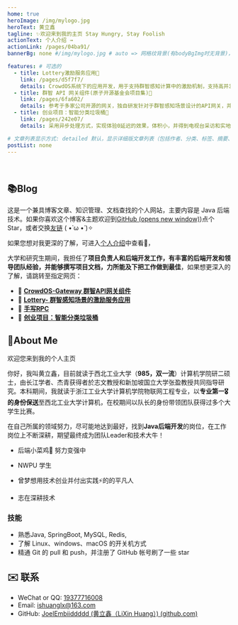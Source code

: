 ```yaml
---
home: true
heroImage: /img/mylogo.jpg
heroText: 黄立鑫
tagline: ✨欢迎来到我的主页 Stay Hungry, Stay Foolish
actionText: 个人介绍 →
actionLink: /pages/04ba91/
bannerBg: none #/img/mylogo.jpg # auto => 网格纹背景(有bodyBgImg时无背景)，默认 | none => 无 | '大图地址' | background: 自定义背景样式       提示：如发现文本颜色不适应你的背景时可以到palette.styl修改$bannerTextColor变量

features: # 可选的
  - title: Lottery激励服务应用🔎
    link: /pages/d5f7f7/
    details: CrowdOS系统下的应用开发，用于支持群智感知计算中的激励机制，支持高并发和分布式
  - title: 群智 API 网关组件(原子开源基金会项目集)💖
    link: /pages/6fa602/
    details: 参考于多家公司开源的网关，独自研发针对于群智感知场景设计的API网关，并作为CrowdOS的高并发流入输入出口，并实现了高可用，高扩展。
  - title: 创业项目：智能分类垃圾桶🔨
    link: /pages/242e07/
    details: 采用异步处理方式，实现体验0延迟的效果，体积小，并得到电视台采访和实地验证

# 文章列表显示方式: detailed 默认，显示详细版文章列表（包括作者、分类、标签、摘要、分页等）| simple => 显示简约版文章列表（仅标题和日期）| none 不显示文章列表
postList: none
---
```

<!-- <p align="center">
  <a class="become-sponsor" href="/pages/1b12ed/">支持这个项目</a>
</p>

<style>
.become-sponsor {
  padding: 8px 20px;
  display: inline-block;
  color: #11a8cd;
  border-radius: 30px;
  box-sizing: border-box;
  border: 1px solid #11a8cd;
}
</style> -->

<!-- <br/>
<p align="center">
  <a href="https://www.npmjs.com/package/vuepress-theme-vdoing" target="_blank"><img src="https://img.shields.io/npm/v/vuepress-theme-vdoing" alt="npm" class="no-zoom"></a>
  <a href="https://www.npmjs.com/package/vuepress-theme-vdoing" target="_blank"><img src="https://img.shields.io/npm/dt/vuepress-theme-vdoing" alt="npm" class="no-zoom"></a>
  <a href="https://github.com/xugaoyi/vuepress-theme-vdoing" target="_blank"><img src='https://img.shields.io/github/stars/xugaoyi/vuepress-theme-vdoing' alt='GitHub stars' class="no-zoom"></a>
  <a href="https://github.com/xugaoyi/vuepress-theme-vdoing" target="_blank"><img src='https://img.shields.io/github/forks/xugaoyi/vuepress-theme-vdoing' alt='GitHub forks' class="no-zoom"></a>
</p>

<br/>
<p align="center" style="color: #999;">
  赞助商 (进入注册为主题作者充电)
</p>
<p align="center">
  <a href="http://apifox.cn/a103xugaoyi" target="_blank"><img src="https://cdn.staticaly.com/gh/xugaoyi/blog-gitalk-comment@master/img/441669861566_.2bedplbm21hc.jpg" alt="npm" class="no-zoom" style="width: 300px;border-radius: 2px;"></a>
</p> -->
<!-- ## 🎖特别用户
::: cardList 3

```yaml
# - name: OpenHarmony
#   desc: 开放原子开源基金会
#   link: https://docs.openharmony.cn/pages/000000/
#   bgColor: '#f1f1f1'
#   textColor: '#2A3344'
- name: MyBatis-Plus官网
  desc: 🚀为简化开发而生
  link: https://baomidou.com/
  bgColor: '#f1f1f1'
  textColor: '#2A3344'
- name: Deepin 社区
  desc: Deepin 应用开发技术分享、DTK开发经验等
  link: https://docs.deepin.org
  bgColor: '#f1f1f1'
  textColor: '#2A3344'
- name: VForm官网
  desc: 低代码表单优选方案，拖拽式设计，一键生成源码
  link: http://www.vform666.com
  bgColor: '#f1f1f1'
  textColor: '#2A3344'

```
::: -->

<br/>

## 📚Blog

这是一个兼具博客文章、知识管理、文档查找的个人网站，主要内容是 Java 后端技术。如果你喜欢这个博客&主题欢迎到[GitHub (opens new window)](https://github.com/JoelEmbiiddddd))点个Star，或者交换[友链](https://huanglixin.netlify.app/) ( •̀ ω •́ )✧



如果您想对我更深的了解，可进入[个人介绍](pages/04ba91/)中查看👀，

大学和研究生期间，我担任了**项目负责人和后端开发工作，有丰富的后端开发和领导团队经验，并能够撰写项目文档，力所能及下把工作做到最佳**，如果想更深入的了解，请跳转至指定网页：

- 🌅   [**CrowdOS-Gateway 群智API网关组件**](pages/6fa602/)
- 🔨   [**Lottery- 群智感知场景的激励服务应用**](pages/d5f7f7/)
- 🍖   [**手写RPC**](pages/8d4c04/)
- 📙    [**创业项目：智能分类垃圾桶**](pages/242e07/)



## 🎉About Me


欢迎您来到我的个人主页

你好，我叫黄立鑫，目前就读于西北工业大学（**985，双一流**）计算机学院研二硕士，由长江学者、杰青获得者於志文教授和新加坡国立大学张盈教授共同指导研究。本科期间，我就读于浙江工业大学计算机学院物联网工程专业，以**专业第一🎖的身份保送**至西北工业大学计算机，在校期间以队长的身份带领团队获得过多个大学生比赛。



在自己所属的领域努力，尽可能地达到最好，找到**Java后端开发**的岗位，在工作岗位上不断深耕，期望最终成为团队Leader和技术大牛！

- 后端小菜鸡🐤 努力变强中

- NWPU 学生

- 曾梦想用技术创业并付出实践⚡️的的平凡人

- 志在深耕技术

  

### 技能

- 熟悉Java, SpringBoot, MySQL, Redis, 
- 了解 Linux、windows、macOS 的开关机方式
- 精通 Git 的 pull 和 push，并注册了 GitHub 帐号刷了一些 star



## ✉️ 联系

- WeChat or QQ: [19377716008](tencent://message/?uin=undefined&Site=&Menu=yes)
- Email: [ishuanglx@163.com](mailto:ishuanglx@163.com)
- GitHub: [JoelEmbiiddddd (黄立鑫（LiXin Huang）) (github.com)](https://github.com/JoelEmbiiddddd)



<br/>

<!-- ## ⚡️未来...

::: tip
期待 [VuePress v2.0](https://github.com/vuepress/vuepress-next) 以及 [VitePress](https://github.com/vuejs/vitepress) 的正式发布...

届时，VuePress 1.x 编译慢的缺点将得到极大的改善。我将会视情况把主题升级至 VuePress v2.0 或 VitePress。还希望大家多多 [:sparkling_heart:支持](/pages/1b12ed/) 哟，持续关注吧~
::: -->

<br/>

<!-- ## 💎 公众号
`有趣研究社`是本人对各种有趣的、好玩的、沙雕的创意和想法以在线小网站或者文章的形式表达出来，比如：
- [小霸王游戏机](https://game.xugaoyi.com)
- [爱国头像生成器](https://avatar.xugaoyi.com/)
- [到账语音生成器](https://zfb.xugaoyi.com/)

还有更多好玩的等你去探索吧~

::: center
<img src="https://fastly.jsdelivr.net/gh/xugaoyi/image_store@master/blog/qrcode.zdqv9mlfc0g.jpg"  style="width:190px;" />
:::

<br/> -->
<!-- 
## ⚡ 反馈与交流

在使用过程中有任何问题和想法，请给我提 [Issue](https://github.com/xugaoyi/vuepress-theme-vdoing/issues)。
你也可以在Issue查看别人提的问题和给出解决方案。

或者加入我们的交流群：

<table>
  <tbody>
    <tr>
      <td align="center" valign="middle">
        <img src="https://cdn.staticaly.com/gh/xugaoyi/blog-gitalk-comment@master/img/0.4pp7r95mdai0.jpeg" class="no-zoom" style="width:120px;margin: 10px;">
        <p>vdoing微信群(添加我微信备注"进群")</p>
      </td>
      <td align="center" valign="middle">
        <img :src="$withBase('/img/qrcode/qqq.webp')" alt="群号: 694387113" class="no-zoom" style="width:120px;margin: 10px;">
        <p>vdoing QQ群: 694387113</p>
      </td>
    </tr>
  </tbody>
</table> -->


<!-- AD -->
<!-- <div class="wwads-cn wwads-horizontal page-wwads" data-id="136"></div>
<style>
  .page-wwads{
    width:100%!important;
    min-height: 0;
    margin: 0;
  }
  .page-wwads .wwads-img img{
    width:80px!important;
  }
  .page-wwads .wwads-poweredby{
    width: 40px;
    position: absolute;
    right: 25px;
    bottom: 3px;
  }
  .wwads-content .wwads-text, .page-wwads .wwads-text{
    height: 100%;
    padding-top: 5px;
    display: block;
  }
</style> -->
